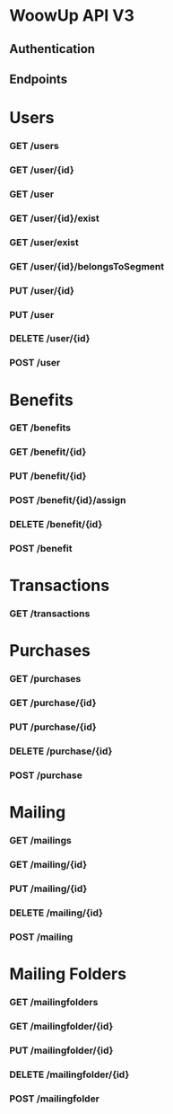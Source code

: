 WoowUp API V3
=============

Authentication
--------------

Endpoints
---------

# Users
### GET /users
### GET /user/{id}
### GET /user
### GET /user/{id}/exist
### GET /user/exist
### GET /user/{id}/belongsToSegment
### PUT /user/{id}
### PUT /user
### DELETE /user/{id}
### POST /user

# Benefits
### GET /benefits
### GET /benefit/{id}
### PUT /benefit/{id}
### POST /benefit/{id}/assign
### DELETE /benefit/{id}
### POST /benefit

# Transactions
### GET /transactions

# Purchases
### GET /purchases
### GET /purchase/{id}
### PUT /purchase/{id}
### DELETE /purchase/{id}
### POST /purchase

# Mailing
### GET /mailings
### GET /mailing/{id}
### PUT /mailing/{id}
### DELETE /mailing/{id}
### POST /mailing

# Mailing Folders
### GET /mailingfolders
### GET /mailingfolder/{id}
### PUT /mailingfolder/{id}
### DELETE /mailingfolder/{id}
### POST /mailingfolder